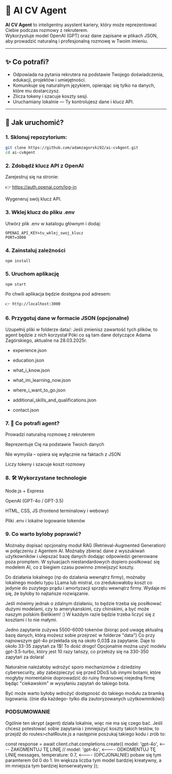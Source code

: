 # 🤖 AI CV Agent

**AI CV Agent** to inteligentny asystent kariery, który może reprezentować Ciebie podczas rozmowy z rekruterem.  
Wykorzystuje model OpenAI (GPT) oraz dane zapisane w plikach JSON, aby prowadzić naturalną i profesjonalną rozmowę w Twoim imieniu.

---

## ✨ Co potrafi?

- Odpowiada na pytania rekrutera na podstawie Twojego doświadczenia, edukacji, projektów i umiejętności.
- Komunikuje się naturalnym językiem, opierając się tylko na danych, które mu dostarczysz.
- Zlicza tokeny i szacuje koszty sesji.
- Uruchamiany lokalnie — Ty kontrolujesz dane i klucz API.

---

## 🚀 Jak uruchomić?

### 1. Sklonuj repozytorium:

```bash
git clone https://github.com/adamzagorski92/ai-cvAgent.git
cd ai-cvAgent
```

### 2. Zdobądź klucz API z OpenAI

Zarejestruj się na stronie:

👉 https://auth.openai.com/log-in

Wygeneruj swój klucz API.

### 3. Wklej klucz do pliku .env

Utwórz plik .env w katalogu głównym i dodaj:
```
OPENAI_API_KEY=tu_wklej_swoj_klucz
PORT=3000
```

### 4. Zainstaluj zależności
```
npm install
```

### 5. Uruchom aplikację
```
npm start
```

Po chwili aplikacja będzie dostępna pod adresem:
```
👉 http://localhost:3000
```

### 6. Przygotuj dane w formacie JSON (opcjonalne)

Uzupełnij pliki w folderze data/:
Jeśli zmienisz zawartość tych plików, to agent będzie z nich korzystał
Póki co są tam dane dotyczące Adama Zagórskiego, aktualne na 28.03.2025r.

- experience.json

- education.json

- what_i_know.json

- what_im_learning_now.json

- where_i_want_to_go.json

- additional_skills_and_qualifications.json

- contact.json

### 7. 🧠 Co potrafi agent?

Prowadzi naturalną rozmowę z rekruterem

Reprezentuje Cię na podstawie Twoich danych

Nie wymyśla – opiera się wyłącznie na faktach z JSON

Liczy tokeny i szacuje koszt rozmowy

### 8. 🛠 Wykorzystane technologie

Node.js + Express

OpenAI (GPT-4o / GPT-3.5)

HTML, CSS, JS (frontend terminalowy i webowy)

Pliki .env i lokalne logowanie tokenów

### 9. Co warto byloby poprawić?

Możnaby dopisać opcjonalny moduł RAG (Retrieval-Augmented Generation) w połączeniu z Agentem AI.
Możnaby zbierać dane z wyszukiwań użytkowników i ulepszać bazę danych dodając odpowiedzi generowane poza promptem.
W sytuacjach niestandardowych dopiero posiłkować się modelem AI, co z biegiem czasu powinno zmneijszyć koszty.

Do działania lokalnego (np do działania wewnątrz firmy), możnaby lokalnego modelu typu LLama lub mistral, co zredukowałoby koszt co jedynie do zuzytego prądu i amortyzacji sprzętu wewnątrz firmy. Wydaje mi się, że byłoby to najtańsze rozwiązanie.

Jeśli mówimy jednak o zdalnym działaniu, to będzie trzeba się posiłkować dużymi modelami, czy to amerykanskimi, czy chinskimi, a być może naszym polskim Bielikiem! :) W każdym razie będzie trzeba liczyć się z kosztami i to nie małymi.

Jedno zapytanie zużywa 5500-6000 tokenów (biorąc pod uwagę aktualną bazę danych, którą możesz sobie przejrzeć w folderze "data") Co przy najnowszym gpt-4o przekłada się na około 0,03$ za zapytanie.
Daje to około 33-35 zapytań za 1$! To dość drogo!
Opcjonalnie można uzyć modelu gpt-3.5-turbo, który jest 10 razy tańszy, co przełoży się na 330-350 zapytań za dolara!

Naturalnie należałoby wdrożyć sporo mechanizmów z dziedziny cybersecurity, aby zabezpieczyć się przed DDoS lub innymi botami, które mogłyby momentalnie doprowadzić do ruiny finansowej niejedną firmę będąc "ciekawskim" w wysyłaniu zapytań do takiego bota.

Być może warto byłoby wdrożyć dostępność do takiego modułu za bramką logowania. ((nie dla każdego- tylko dla zautoryzowanych uzytkowmników))

### PODSUMOWANIE

Ogólnie ten skrypt (agent) działa lokalnie, więc nie ma się czego bać.
Jeśli chcesz potestować sobie zapytania i zmniejszyć koszty takich testów, to przejdź do
routes>chatRoute.js
a następnie poszukaj takiego kodu i zrób to:

const response = await client.chat.completions.create({
model: 'gpt-4o', <---- ZAKOMENTUJ TĘ LINIĘ
// model: 'gpt-4o', <---- ODKOMENTUJ TĘ LINIĘ
messages,
temperature: 0.7, <---- (OPCJONALNIE) pobaw się tym paramterem 0d 0 do 1. Im większa liczba tym model bardziej kreatywny, a im mniejsza tym bardziej konserwatywny
});
